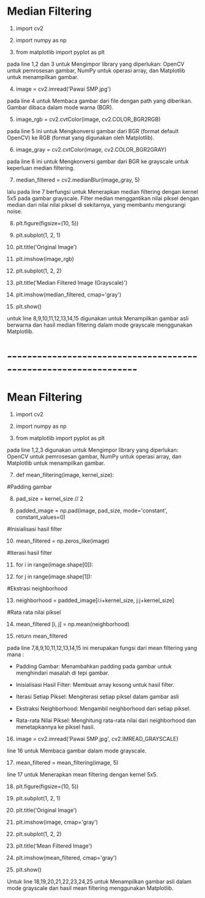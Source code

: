 # Median Filtering

1. import cv2

2. import numpy as np

3. from matplotlib import pyplot as plt

pada line 1,2 dan 3 untuk Mengimpor library yang diperlukan: OpenCV untuk pemrosesan gambar, NumPy untuk operasi array, dan Matplotlib untuk menampilkan gambar.

4. image = cv2.imread('Pawai SMP.jpg')

pada line 4 untuk Membaca gambar dari file dengan path yang diberikan. Gambar dibaca dalam mode warna (BGR).

5. image_rgb = cv2.cvtColor(image, cv2.COLOR_BGR2RGB)

pada line 5 ini untuk Mengkonversi gambar dari BGR (format default OpenCV) ke RGB (format yang digunakan oleh Matplotlib).

6. image_gray = cv2.cvtColor(image, cv2.COLOR_BGR2GRAY)

pada line 6 ini untuk Mengkonversi gambar dari BGR ke grayscale untuk keperluan median filtering.

7. median_filtered = cv2.medianBlur(image_gray, 5)

lalu pada line 7 berfungsi untuk Menerapkan median filtering dengan kernel 5x5 pada gambar grayscale. Filter median menggantikan nilai piksel dengan median dari nilai nilai piksel di sekitarnya, yang membantu mengurangi noise.

8. plt.figure(figsize=(10, 5))

9. plt.subplot(1, 2, 1)

10. plt.title('Original Image')
  
11. plt.imshow(image_rgb)

12. plt.subplot(1, 2, 2)

13. plt.title('Median Filtered Image (Grayscale)')

14. plt.imshow(median_filtered, cmap='gray')

15. plt.show()

untuk line 8,9,10,11,12,13,14,15 digunakan untuk Menampilkan gambar asli berwarna dan hasil median filtering dalam mode grayscale menggunakan Matplotlib.

# ----------------------------------------------------------------

# Mean Filtering

1. import cv2

2. import numpy as np

3. from matplotlib import pyplot as plt

pada line 1,2,3 digunakan untuk Mengimpor library yang diperlukan: OpenCV untuk pemrosesan gambar, NumPy untuk operasi array, dan Matplotlib untuk menampilkan gambar.

7. def mean_filtering(image, kernel_size):

  #Padding gambar
  
8. pad_size = kernel_size // 2
  
9. padded_image = np.pad(image, pad_size, mode='constant', constant_values=0)

  #Inisialisasi hasil filter
  
10. mean_filtered = np.zeros_like(image)

  #Iterasi hasil filter
  
11. for i in range(image.shape[0]):
  
12. for j in range(image.shape[1]):

  #Ekstrasi neighborhood
  
13. neighborhood = padded_image[i:i+kernel_size, j:j+kernel_size]

  #Rata rata nilai piksel
  
14. mean_filtered [i, j] = np.mean(neighborhood)

15. return mean_filtered

pada line 7,8,9,10,11,12,13,14,15 ini merupakan fungsi dari mean filtering yang mana :

- Padding Gambar: Menambahkan padding pada gambar untuk menghindari masalah di tepi gambar.

- Inisialisasi Hasil Filter: Membuat array kosong untuk hasil filter.

- Iterasi Setiap Piksel: Mengiterasi setiap piksel dalam gambar asli

- Ekstraksi Neighborhood: Mengambil neighborhood dari setiap piksel.

- Rata-rata Nilai Piksel: Menghitung rata-rata nilai dari neighborhood dan menetapkannya ke piksel hasil.

16. image = cv2.imread('Pawai SMP.jpg', cv2.IMREAD_GRAYSCALE)

line 16 untuk Membaca gambar dalam mode grayscale.

17. mean_filtered = mean_filtering(image, 5)

line 17 untuk Menerapkan mean filtering dengan kernel 5x5.

18. plt.figure(figsize=(10, 5))

19. plt.subplot(1, 2, 1)

20. plt.title('Original Image')

21. plt.imshow(image, cmap='gray')

22. plt.subplot(1, 2, 2)

23. plt.title('Mean Filtered Image')

24. plt.imshow(mean_filtered, cmap='gray')

25. plt.show()

Untuk line 18,19,20,21,22,23,24,25 untuk Menampilkan gambar asli dalam mode grayscale dan hasil mean filtering menggunakan Matplotlib.
